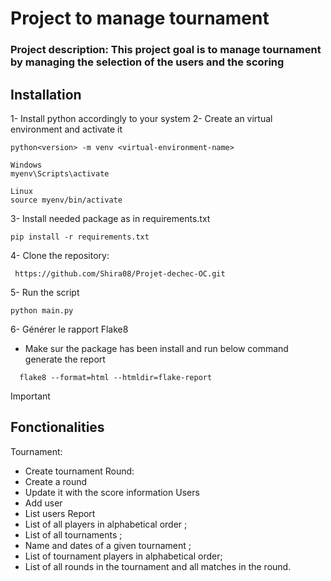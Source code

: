 #  Project to manage tournament
### Project description: This project goal is to manage tournament by managing the selection of the users and the scoring

## Installation
1- Install python accordingly to your system
2- Create an virtual environment and activate it 
```
python<version> -m venv <virtual-environment-name>

Windows
myenv\Scripts\activate

Linux
source myenv/bin/activate
```
3- Install needed package as in requirements.txt
```
pip install -r requirements.txt
```
4- Clone the repository:
```
 https://github.com/Shira08/Projet-dechec-OC.git
```
5- Run the script
```
python main.py
```
6- Générer le rapport Flake8
- Make sur the package has been install and run below command generate the report 
```
  flake8 --format=html --htmldir=flake-report
```



> [!Important]
> ## Fonctionalities
> Tournament:
> - Create tournament
> Round:
> - Create a round
> - Update it with the score information
> Users
> - Add user
> - List users
> Report
> - List of all players in alphabetical order ;
> - List of all tournaments ;
> - Name and dates of a given tournament ;
> - List of tournament players in alphabetical order;
> - List of all rounds in the tournament and all matches in the round. 


